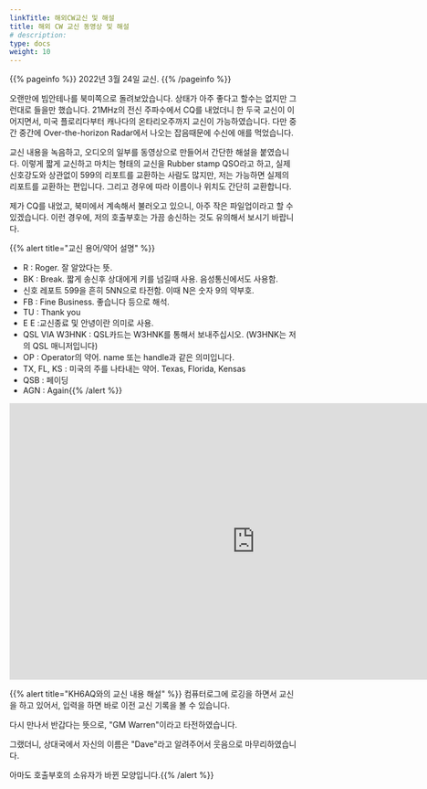 ```yaml
---
linkTitle: 해외CW교신 및 해설
title: 해외 CW 교신 동영상 및 해설
# description:
type: docs
weight: 10
---
```


{{% pageinfo %}}
2022년 3월 24일 교신.
{{% /pageinfo %}}

오랜만에 빔안테나를 북미쪽으로 돌려보았습니다.
상태가 아주 좋다고 할수는 없지만 그런대로 들을만 했습니다.
21MHz의 전신 주파수에서 CQ를 내었더니 한 두국 교신이 이어지면서,
미국 플로리다부터 캐나다의 온타리오주까지 교신이 가능하였습니다.
다만 중간 중간에 Over-the-horizon Radar에서 나오는 잡음때문에 수신에 애를 먹었습니다.

교신 내용을 녹음하고, 오디오의 일부를 동영상으로 만들어서 간단한 해설을 붙였습니다.
이렇게 짧게 교신하고 마치는 형태의 교신을 Rubber stamp QSO라고 하고,
실제 신호강도와 상관없이 599의 리포트를 교환하는 사람도 많지만,
저는 가능하면 실제의 리포트를 교환하는 편입니다.
그리고 경우에 따라 이름이나 위치도 간단히 교환합니다.

제가 CQ를 내었고, 북미에서 계속해서 불러오고 있으니,
아주 작은 파일업이라고 할 수 있겠습니다.
이런 경우에, 저의 호출부호는 가끔 송신하는 것도 유의해서 보시기 바랍니다.

{{% alert title="교신 용어/약어 설명" %}}
- R : Roger. 잘 알았다는 뜻.
- BK : Break. 짧게 송신후 상대에게 키를 넘길때 사용. 음성통신에서도 사용함.
- 신호 레포트 599을 흔히 5NN으로 타전함. 이때 N은 숫자 9의 약부호.
- FB : Fine Business. 좋습니다 등으로 해석.
- TU : Thank you
- E E :교신종료 및 안녕이란 의미로 사용.
- QSL VIA W3HNK : QSL카드는 W3HNK를 통해서 보내주십시오. (W3HNK는 저의 QSL 매니저입니다)
- OP : Operator의 약어. name 또는 handle과 같은 의미입니다.
- TX, FL, KS : 미국의 주를 나타내는 약어. Texas, Florida, Kensas
- QSB : 페이딩
- AGN : Again{{% /alert %}}

<iframe src="https://play-tv.kakao.com/embed/player/cliplink/427636555?service=daum_tistory" width="860" height="484" frameborder="0" allowfullscreen="true"></iframe>

​{{% alert title="KH6AQ와의 교신 내용 해설" %}}
컴퓨터로그에 로깅을 하면서 교신을 하고 있어서, 입력을 하면 바로 이전 교신 기록을 볼 수 있습니다.

다시 만나서 반갑다는 뜻으로, "GM Warren"이라고 타전하였습니다.

그랬더니, 상대국에서 자신의 이름은 "Dave"라고 알려주어서 웃음으로 마무리하였습니다.

아마도 호출부호의 소유자가 바뀐 모양입니다.{{% /alert %}}



